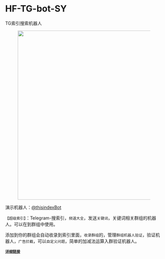 # HF-TG-bot-SY
TG索引搜索机器人
<!-- wp:image {"align":"center","width":"540px","height":"auto","aspectRatio":"3/2","scale":"cover","sizeSlug":"large"} -->
<figure class="wp-block-image aligncenter size-large is-resized"><img src="https://input-s3.mn.input.im/donate-group/7/20231101/20231101_1698776822.png" alt="" style="aspect-ratio:3/2;object-fit:cover;width:540px;height:auto"/></figure>
<!-- /wp:image -->

<!-- wp:paragraph {"align":"center"} -->
<p class="has-text-align-center">演示机器人：<a href="https://t.me/thisindexBot" data-type="link" data-id="https://t.me/thisindexBot">@thisindexBot</a></p>
<!-- /wp:paragraph -->

<!-- wp:paragraph -->
<p><code>【超级索引】</code>：Telegram-搜索引，<code>频道大全</code>，发送<code>关键词</code>，关键词相关群组的机器人。可以在到群组中使用。</p>
<!-- /wp:paragraph -->

<!-- wp:paragraph -->
<p>添加到你的群组会自动收录到索引里面，<code>收录群组</code>的，管理<code>群组机器人验证</code>，验证机器人，<code>广告拦截</code>，可以<code>自定义问题</code>，简单的加减法运算入群验证机器人。</p>
<!-- /wp:paragraph -->

<!-- wp:paragraph {"align":"center"} -->
<p class="has-text-align-center"><strong><code><a href="https://hfz.pw/archives/1512" data-type="link" data-id="https://hfz.pw/archives/1512">详细链接</a></code></strong></p>
<!-- /wp:paragraph -->
